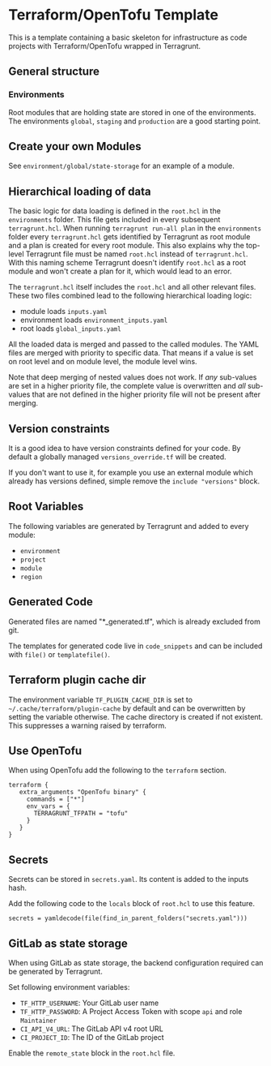 # Terraform/OpenTofu Template

This is a template containing a basic skeleton for infrastructure as code projects with Terraform/OpenTofu wrapped in Terragrunt.

## General structure

### Environments

Root modules that are holding state are stored in one of the environments. The environments `global`, `staging` and `production` are a good starting point.

## Create your own Modules

See `environment/global/state-storage` for an example of a module.

## Hierarchical loading of data

The basic logic for data loading is defined in the `root.hcl` in the `environments` folder. This file gets included in every subsequent `terragrunt.hcl`. When running `terragrunt run-all plan` in the `environments` folder every `terragrunt.hcl` gets identified by Terragrunt as root module and a plan is created for every root module. This also explains why the top-level Terragrunt file must be named `root.hcl` instead of `terragrunt.hcl`. With this naming scheme Terragrunt doesn't identify `root.hcl` as a root module and won't create a plan for it, which would lead to an error.

The `terragrunt.hcl` itself includes the `root.hcl` and all other relevant files. These two files combined lead to the following hierarchical loading logic:

- module loads `inputs.yaml`
- environment loads `environment_inputs.yaml`
- root loads `global_inputs.yaml`

All the loaded data is merged and passed to the called modules. The YAML files are merged with priority to specific data. That means if a value is set on root level and on module level, the module level wins.

Note that deep merging of nested values does not work. If *any* sub-values are set in a higher priority file, the complete value is overwritten and *all* sub-values that are not defined in the higher priority file will not be present after merging.


## Version constraints

It is a good idea to have version constraints defined for your code. By default a globally managed `versions_override.tf` will be created.

If you don't want to use it, for example you use an external module which already has versions defined, simple remove the `include "versions"` block.

## Root Variables

The following variables are generated by Terragrunt and added to every module:

- `environment`
- `project`
- `module`
- `region`

## Generated Code

Generated files are named "*_generated.tf", which is already excluded from git.

The templates for generated code live in `code_snippets` and can be included with `file()` or `templatefile()`.

## Terraform plugin cache dir

The environment variable `TF_PLUGIN_CACHE_DIR` is set to `~/.cache/terraform/plugin-cache` by default and can be overwritten by setting the variable otherwise. The cache directory is created if not existent. This suppresses a warning raised by terraform.

## Use OpenTofu

When using OpenTofu add the following to the `terraform` section.

```hcl
terraform {
   extra_arguments "OpenTofu binary" {
     commands = ["*"]
     env_vars = {
       TERRAGRUNT_TFPATH = "tofu"
     }
   }
}
```

## Secrets

Secrets can be stored in `secrets.yaml`. Its content is added to the inputs hash.

Add the following code to the `locals` block of `root.hcl` to use this feature.

```hcl
secrets = yamldecode(file(find_in_parent_folders("secrets.yaml")))
```

## GitLab as state storage

When using GitLab as state storage, the backend configuration required can be generated by Terragrunt.

Set following environment variables:

- `TF_HTTP_USERNAME`: Your GitLab user name
- `TF_HTTP_PASSWORD`: A  Project Access Token with scope `api` and role `Maintainer`
- `CI_API_V4_URL`: The GitLab API v4 root URL
- `CI_PROJECT_ID`: The ID of the GitLab project

Enable the `remote_state` block in the `root.hcl` file.

